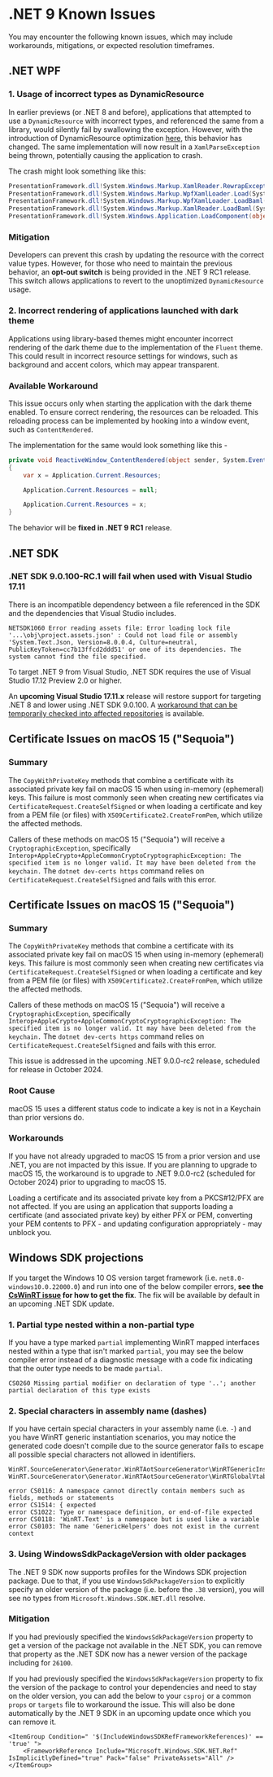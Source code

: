 # .NET 9 Known Issues

You may encounter the following known issues, which may include workarounds, mitigations, or expected resolution timeframes.

## .NET WPF

### 1. Usage of incorrect types as DynamicResource
In earlier previews (or .NET 8 and before), applications that attempted to use a `DynamicResource` with incorrect types, and referenced the same from a library, would silently fail by swallowing the exception. However, with the introduction of DynamicResource optimization [here](https://github.com/dotnet/wpf/pull/5610), this behavior has changed.
The same implementation will now result in a `XamlParseException` being thrown, potentially causing the application to crash.

The crash might look something like this:
```cs
PresentationFramework.dll!System.Windows.Markup.XamlReader.RewrapException(System.Exception e, System.Xaml.IXamlLineInfo lineInfo, System.Uri baseUri)
PresentationFramework.dll!System.Windows.Markup.WpfXamlLoader.Load(System.Xaml.XamlReader xamlReader, System.Xaml.IXamlObjectWriterFactory writerFactory, bool skipJournaledProperties, object rootObject, System.Xaml.XamlObjectWriterSettings settings, System.Uri baseUri)
PresentationFramework.dll!System.Windows.Markup.WpfXamlLoader.LoadBaml(System.Xaml.XamlReader xamlReader, bool skipJournaledProperties, object rootObject, System.Xaml.Permissions.XamlAccessLevel accessLevel, System.Uri baseUri)
PresentationFramework.dll!System.Windows.Markup.XamlReader.LoadBaml(System.IO.Stream stream, System.Windows.Markup.ParserContext parserContext, object parent, bool closeStream)
PresentationFramework.dll!System.Windows.Application.LoadComponent(object component, System.Uri resourceLocator)
```

### Mitigation
Developers can prevent this crash by updating the resource with the correct value types. However, for those who need to maintain the previous behavior, an **opt-out switch** is being provided in the .NET 9 RC1 release. This switch allows applications to revert to the unoptimized `DynamicResource` usage.


### 2. Incorrect rendering of applications launched with dark theme
Applications using library-based themes might encounter incorrect rendering of the dark theme due to the implementation of the `Fluent` theme. This could result in incorrect resource settings for windows, such as background and accent colors, which may appear transparent.

### Available Workaround
This issue occurs only when starting the application with the dark theme enabled. To ensure correct rendering, the resources can be reloaded. This reloading process can be implemented by hooking into a window event, such as `ContentRendered`.

The implementation for the same would look something like this -
```cs
private void ReactiveWindow_ContentRendered(object sender, System.EventArgs e)
{
    var x = Application.Current.Resources;

    Application.Current.Resources = null;

    Application.Current.Resources = x;
}
```

The behavior will be **fixed in .NET 9 RC1** release.

## .NET SDK

### .NET SDK 9.0.100-RC.1 will fail when used with Visual Studio 17.11

There is an incompatible dependency between a file referenced in the SDK and the dependencies that Visual Studio includes.

```terminal
NETSDK1060 Error reading assets file: Error loading lock file '...\obj\project.assets.json' : Could not load file or assembly 'System.Text.Json, Version=8.0.0.4, Culture=neutral, PublicKeyToken=cc7b13ffcd2ddd51' or one of its dependencies. The system cannot find the file specified.
```

To target .NET 9 from Visual Studio, .NET SDK requires the use of Visual Studio 17.12 Preview 2.0 or higher.

An **upcoming Visual Studio 17.11.x** release will restore support for targeting .NET 8 and lower using .NET SDK 9.0.100. A [workaround that can be temporarily checked into affected repositories](https://github.com/dotnet/sdk/issues/43339#issuecomment-2344233994) is available.

## Certificate Issues on macOS 15 ("Sequoia")

### Summary

The `CopyWithPrivateKey` methods that combine a certificate with its associated private key fail on macOS 15 when using in-memory (ephemeral) keys.  This failure is most commonly seen when creating new certificates via `CertificateRequest.CreateSelfSigned` or when loading a certificate and key from a PEM file (or files) with `X509Certificate2.CreateFromPem`, which utilize the affected methods.

Callers of these methods on macOS 15 ("Sequoia") will receive a `CryptographicException`, specifically `Interop+AppleCrypto+AppleCommonCryptoCryptographicException: The specified item is no longer valid. It may have been deleted from the keychain.`  The `dotnet dev-certs https` command relies on `CertificateRequest.CreateSelfSigned` and fails with this error.

## Certificate Issues on macOS 15 ("Sequoia")

### Summary

The `CopyWithPrivateKey` methods that combine a certificate with its associated private key fail on macOS 15 when using in-memory (ephemeral) keys.  This failure is most commonly seen when creating new certificates via `CertificateRequest.CreateSelfSigned` or when loading a certificate and key from a PEM file (or files) with `X509Certificate2.CreateFromPem`, which utilize the affected methods.

Callers of these methods on macOS 15 ("Sequoia") will receive a `CryptographicException`, specifically `Interop+AppleCrypto+AppleCommonCryptoCryptographicException: The specified item is no longer valid. It may have been deleted from the keychain.`  The `dotnet dev-certs https` command relies on `CertificateRequest.CreateSelfSigned` and fails with this error.

This issue is addressed in the upcoming .NET 9.0.0-rc2 release, scheduled for release in October 2024.

### Root Cause

macOS 15 uses a different status code to indicate a key is not in a Keychain than prior versions do.

### Workarounds

If you have not already upgraded to macOS 15 from a prior version and use .NET, you are not impacted by this issue.  If you are planning to upgrade to macOS 15, the workaround is to upgrade to .NET 9.0.0-rc2 (scheduled for October 2024) prior to upgrading to macOS 15.

Loading a certificate and its associated private key from a PKCS#12/PFX are not affected.  If you are using an application that supports loading a certificate (and associated private key) by either PFX or PEM, converting your PEM contents to PFX - and updating configuration appropriately - may unblock you.

## Windows SDK projections

If you target the Windows 10 OS version target framework (i.e. `net8.0-windows10.0.22000.0`) and run into one of the below compiler errors, **see the [CsWinRT issue](https://github.com/microsoft/CsWinRT/issues/1809) for how to get the fix**. The fix will be available by default in an upcoming .NET SDK update.

### 1. Partial type nested within a non-partial type

If you have a type marked `partial` implementing WinRT mapped interfaces nested within a type that isn't marked `partial`, you may see the below compiler error instead of a diagnostic message with a code fix indicating that the outer type needs to be made `partial`.

```
CS0260 Missing partial modifier on declaration of type '..'; another partial declaration of this type exists
```

### 2. Special characters in assembly name (dashes)

If you have certain special characters in your assembly name (i.e. `-`) and you have WinRT generic instantiation scenarios, you may notice the generated code doesn't compile due to the source generator fails to escape all possible special characters not allowed in identifiers.

```
WinRT.SourceGenerator\Generator.WinRTAotSourceGenerator\WinRTGenericInstantiation.g.cs
WinRT.SourceGenerator\Generator.WinRTAotSourceGenerator\WinRTGlobalVtableLookup.g.cs

error CS0116: A namespace cannot directly contain members such as fields, methods or statements
error CS1514: { expected
error CS1022: Type or namespace definition, or end-of-file expected
error CS0118: 'WinRT.Text' is a namespace but is used like a variable
error CS0103: The name 'GenericHelpers' does not exist in the current context
```

### 3. Using WindowsSdkPackageVersion with older packages

The .NET 9 SDK now supports profiles for the Windows SDK projection package. Due to that, if you use `WindowsSdkPackageVersion` to explicitly specify an older version of the package (i.e. before the `.38` version), you will see no types from `Microsoft.Windows.SDK.NET.dll` resolve.

### Mitigation

If you had previously specified the `WindowsSdkPackageVersion` property to get a version of the package not available in the .NET SDK, you can remove that property as the .NET SDK now has a newer version of the package including for `26100`.

If you had previously specified the `WindowsSdkPackageVersion` property to fix the version of the package to control your dependencies and need to stay on the older version, you can add the below to your `csproj` or a common `props` or `targets` file to workaround the issue. This will also be done automatically by the .NET 9 SDK in an upcoming update once which you can remove it.

```
<ItemGroup Condition=" '$(IncludeWindowsSDKRefFrameworkReferences)' == 'true' ">
    <FrameworkReference Include="Microsoft.Windows.SDK.NET.Ref" IsImplicitlyDefined="true" Pack="false" PrivateAssets="All" />
</ItemGroup> 
```